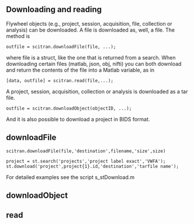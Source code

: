 ## Downloading and reading

Flywheel objects (e.g., project, session, acquisition, file, collection or analysis) can be downloaded. A file is downloaded as, well, a file. The method is

    outfile = scitran.downloadFile(file, ...);

where file is a struct, like the one that is returned from a search.  When downloading certain files (matlab, json, obj, nifti) you can both download and return the contents of the file into a Matlab variable, as in

    [data, outfile] = scitran.read(file,...);

A project, session, acquisition, collection or analysis is downloaded as a tar file. 

    outfile = scitran.downloadObject(objectID, ...);

And it is also possible to download a project in BIDS format.

## downloadFile

    scitran.downloadFile(file,'destination',filename,'size',size)

    project = st.search('projects','project label exact','VWFA');
    st.download('project',project{1}.id,'destination','tarfile name');

For detailed examples see the script s_stDownload.m

## downloadObject


## read


